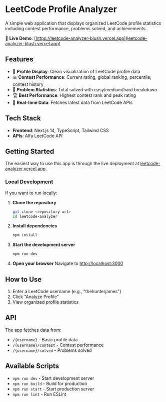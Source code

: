 # LeetCode Profile Analyzer

A simple web application that displays organized LeetCode profile statistics including contest performance, problems solved, and achievements.

🚀 **Live Demo**: [https://leetcode-analyzer-blush.vercel.app](leetcode-analyzer-blush.vercel.app)

## Features

- 🎯 **Profile Display**: Clean visualization of LeetCode profile data
- 📊 **Contest Performance**: Current rating, global ranking, percentile, contest history
- 🔢 **Problem Statistics**: Total solved with easy/medium/hard breakdown
- 🏆 **Best Performance**: Highest contest rank and peak rating
- 🚀 **Real-time Data**: Fetches latest data from LeetCode APIs

## Tech Stack

- **Frontend**: Next.js 14, TypeScript, Tailwind CSS
- **APIs**: Alfa LeetCode API

## Getting Started

The easiest way to use this app is through the live deployment at [leetcode-analyzer.vercel.app](https://leetcode-analyzer.vercel.app).

### Local Development

If you want to run locally:

1. **Clone the repository**
   ```bash
   git clone <repository-url>
   cd leetcode-analyzer
   ```

2. **Install dependencies**
   ```bash
   npm install
   ```

3. **Start the development server**
   ```bash
   npm run dev
   ```

4. **Open your browser**
   Navigate to [http://localhost:3000](http://localhost:3000)

## How to Use

1. Enter a LeetCode username (e.g., "thehunterjames")
2. Click "Analyze Profile"
3. View organized profile statistics

## API

The app fetches data from:
- `/{username}` - Basic profile data
- `/{username}/contest` - Contest performance
- `/{username}/solved` - Problems solved

## Available Scripts

- `npm run dev` - Start development server
- `npm run build` - Build for production
- `npm run start` - Start production server
- `npm run lint` - Run ESLint
